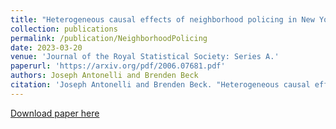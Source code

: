 ```yaml
---
title: "Heterogeneous causal effects of neighborhood policing in New York City with staggered adoption of the policy"
collection: publications
permalink: /publication/NeighborhoodPolicing
date: 2023-03-20
venue: 'Journal of the Royal Statistical Society: Series A.'
paperurl: 'https://arxiv.org/pdf/2006.07681.pdf'
authors: Joseph Antonelli and Brenden Beck
citation: 'Joseph Antonelli and Brenden Beck. "Heterogeneous causal effects of neighborhood policing in New York City with staggered adoption of the policy." Journal of the Royal Statistical Society: Series A. (2023).'
---
```


[Download paper here](https://arxiv.org/pdf/2006.07681.pdf)

